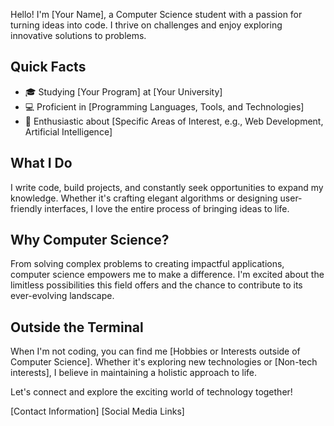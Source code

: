 
Hello! I'm [Your Name], a Computer Science student with a passion for turning ideas into code. I thrive on challenges and enjoy exploring innovative solutions to problems.

## Quick Facts
- 🎓 Studying [Your Program] at [Your University]
- 💻 Proficient in [Programming Languages, Tools, and Technologies]
- 🚀 Enthusiastic about [Specific Areas of Interest, e.g., Web Development, Artificial Intelligence]

## What I Do
I write code, build projects, and constantly seek opportunities to expand my knowledge. Whether it's crafting elegant algorithms or designing user-friendly interfaces, I love the entire process of bringing ideas to life.

## Why Computer Science?
From solving complex problems to creating impactful applications, computer science empowers me to make a difference. I'm excited about the limitless possibilities this field offers and the chance to contribute to its ever-evolving landscape.

## Outside the Terminal
When I'm not coding, you can find me [Hobbies or Interests outside of Computer Science]. Whether it's exploring new technologies or [Non-tech interests], I believe in maintaining a holistic approach to life.

Let's connect and explore the exciting world of technology together!

[Contact Information]
[Social Media Links]
